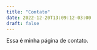 ```yaml
---
title: "Contato"
date: 2022-12-20T13:09:12-03:00
draft: false
---
```


Essa é minha página de contato.
